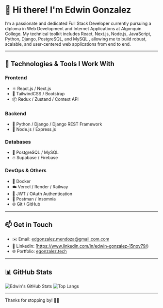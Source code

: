 # 👋 Hi there! I'm Edwin Gonzalez

I’m a passionate and dedicated Full Stack Developer currently pursuing a diploma in Web Development and Internet Applications at Algonquin College. My technical toolkit includes React, Next.js, Node.js, JavaScript, Python, Django, PostgreSQL, and MySQL , allowing me to build robust, scalable, and user-centered web applications from end to end.

---

## 🚀 Technologies & Tools I Work With

### Frontend
- ⚛️ React.js / Next.js
- 💅 TailwindCSS / Bootstrap
- 📦 Redux / Zustand / Context API

### Backend
- 🐍 Python / Django / Django REST Framework
- 🧱 Node.js / Express.js

### Databases
- 🐘 PostgreSQL / MySQL
- 🔥 Supabase / Firebase

### DevOps & Others
- 🐳 Docker
- ☁️ Vercel / Render / Railway
- 🔐 JWT / OAuth Authentication
- 🧪 Postman / Insomnia
- 🌐 Git / GitHub

---

## 📫 Get in Touch

- ✉️ Email: edgonzalez.mendoza@gmail.com.com 
- 💼 LinkedIn: [https://www.linkedin.com/in/edwin-gonzalez-15nov79/)
- 🌐 Portfolio: [egonzalez.tech](https://egonzalez.tech) 

---

## 📊 GitHub Stats

![Edwin's GitHub Stats](https://github-readme-stats.vercel.app/api?username=EgonzalezTech&show_icons=true&theme=radical)
![Top Langs](https://github-readme-stats.vercel.app/api/top-langs/?username=EgonzalezTech&layout=compact&theme=radical)

---

Thanks for stopping by! 🚀✨

